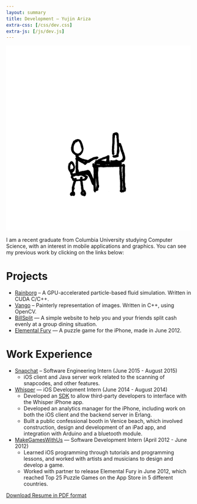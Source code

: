 ```yaml
---
layout: summary
title: Development — Yujin Ariza
extra-css: [/css/dev.css]
extra-js: [/js/dev.js]
---
```


![](/img/avatar-computer.png)

I am a recent graduate from Columbia University studying Computer Science, with an interest in mobile applications and graphics. You can see my previous work by clicking on the links below:

# Projects

- [Rainborg](https://github.com/yariza/Rainborg) – A GPU-accelerated particle-based fluid simulation. Written in CUDA C/C++.
- [Vango](https://github.com/yariza/vango) – Painterly representation of images. Written in C++, using OpenCV.
- [BillSplit](/billsplit-old) — A simple website to help you and your friends split
cash evenly at a group dining situation.
- [Elemental Fury](https://itunes.apple.com/us/app/elemental-fury/id532040551?mt=8) —
A puzzle game for the iPhone, made in June 2012.

# Work Experience

- [Snapchat](https://www.snapchat.com/) – Software Engineering Intern (June 2015 - August 2015)
	+ iOS client and Java server work related to the scanning of snapcodes, and other features.
- [Whisper](http://whisper.sh) — iOS Development Intern (June 2014 - August 2014)
	- Developed an [SDK](https://github.com/WhisperApp/Whisper-iOS-SDK) to allow
	third-party developers to interface with the Whisper iPhone app.
	- Developed an analytics manager for the iPhone, including work on both the
	iOS	client and the backend server in Erlang.
	- Built a public confessional booth in Venice beach, which involved 	construction, design and development of an iPad app, and integration with 	Arduino and a bluetooth module.
- [MakeGamesWithUs](http://mgw.us) — Software Development Intern (April 2012 -
June 2012)
	- Learned iOS programming through tutorials and programming lessons, and 	worked with artists and musicians to design and develop a game.
	- Worked with partner to release Elemental Fury in June 2012, which reached Top 25 Puzzle Games on the App Store in 5 different countries.

[Download Resume in PDF format](/downloads/yujin_resume_technical.pdf)
